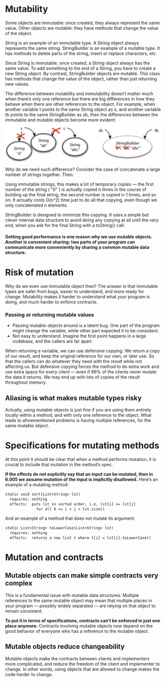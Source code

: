 # Mutability

Some objects are immutable: once created, they always represent the same value. Other objects are mutable: they have methods that change the value of the object.

String is an example of an immutable type. A String object always represents the same string. StringBuilder is an example of a mutable type. It has methods to delete parts of the string, insert or replace characters, etc.

Since String is immutable, once created, a String object always has the same value. To add something to the end of a String, you have to create a new String object. By contrast, StringBuilder objects are mutable. This class has methods that change the value of the object, rather than just returning new values.

The difference between mutability and immutability doesn’t matter much when there’s only one reference but there are big differences in how they behave when there are other references to the object. For example, when another variable t points to the same String object as s, and another variable tb points to the same StringBuilder as sb, then the differences between the immutable and mutable objects become more evident:
![Screenshot 2023-07-09 035117.png](../_resources/Screenshot%202023-07-09%20035117-1.png)

Why do we need such difference? Consider the case of concatenate a large number of strings together. Then:

Using immutable strings, this makes a lot of temporary copies — the first number of the string ( "0" ) is actually copied n times in the course of building up the final string, the second number is copied n-1 times, and so on. It actually costs O(n^2) time just to do all that copying, even though we only concatenated n elements.

StringBuilder is designed to minimize this copying. It uses a simple but clever internal data structure to avoid doing any copying at all until the very end, when you ask for the final String with a toString() call:

#### Getting good performance is one reason why we use mutable objects. Another is convenient sharing: two parts of your program can communicate more conveniently by sharing a common mutable data structure.

# Risk of mutation

Why do we even use immutable object then? The answer is that immutable types are safer from bugs, easier to understand, and more ready for change. Mutability makes it harder to understand what your program is doing, and much harder to enforce contracts.

### Passing or returning mutable values

- Passing mutable objects around is a latent bug. One part of the program might change the variable, while other part expected it to be consistent.
- Not easy to understand. Imagine the first point happens in a large codebase, and the callers are far apart.

When returning a variable, we can use defensive copying. We return a copy of our result, and keep the original reference for our own, or later use. So that the callers can do whatever they need with the result while not affecting us. But defensive copying forces the method to do extra work and use extra space for every client — even if 99% of the clients never mutate the data it returns. We may end up with lots of copies of the result throughout memory.

## Aliasing is what makes mutable types risky

Actually, using mutable objects is just fine if you are using them entirely locally within a method, and with only one reference to the object. What leads to aforementioned problems is having multiple references, for the same mutable object.

# Specifications for mutating methods

At this point it should be clear that when a method performs mutation, it is crucial to include that mutation in the method’s spec.

**If the effects do not explicitly say that an input can be mutated, then in 6.005 we assume mutation of the input is implicitly disallowed.** Here’s an example of a mutating method:

```
static void sort(List<String> lst)
  requires: nothing
  effects:  puts lst in sorted order, i.e. lst[i] <= lst[j]
              for all 0 <= i < j < lst.size()
```

And an example of a method that does not mutate its argument:

```
static List<String> toLowerCase(List<String> lst)
  requires: nothing
  effects:  returns a new list t where t[i] = lst[i].toLowerCase()
```

# Mutation and contracts

## Mutable objects can make simple contracts very complex

This is a fundamental issue with mutable data structures. Multiple references to the same mutable object may mean that multiple places in your program — possibly widely separated — are relying on that object to remain consistent.

**To put it in terms of specifications, contracts can’t be enforced in just one place anymore.** Contracts involving mutable objects now depend on the good behavior of everyone who has a reference to the mutable object.

## Mutable objects reduce changeability

Mutable objects make the contracts between clients and implementers more complicated, and reduce the freedom of the client and implementer to change. In other words, using objects that are allowed to change makes the code harder to change.